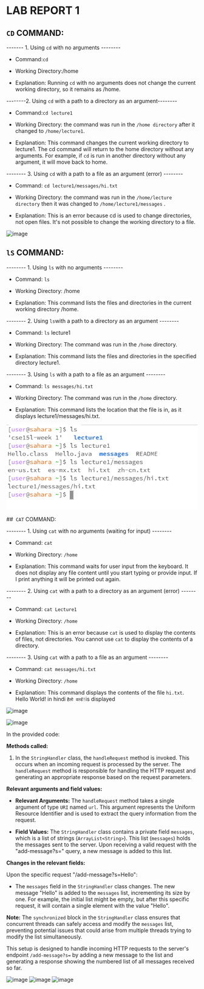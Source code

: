 # LAB REPORT 1 

## ```CD``` COMMAND:

------- 1. Using ``` cd ``` with no arguments --------

* Command:``` cd ```

* Working Directory:/home

* Explanation: Running ```cd``` with no arguments does not change the current working directory, so it remains as /home.



--------2. Using ```cd``` with a path to a directory as an argument--------

* Command:``` cd lecture1 ```

* Working Directory: the command was run in the ```/home directory``` after it changed to ```/home/lecture1```. 

* Explanation: This command changes the current working directory to lecture1.  The cd command will return to the home directory without any arguments. For example, if ```cd``` is run in another directory without any argument, it will move back to home. 


-------- 3. Using ```cd``` with a path to a file as an argument (error) --------

* Command: ```cd lecture1/messages/hi.txt ```

* Working Directory: the command was run in the ``` /home/lecture directory ``` then it was changed to ``` /home/lecture1/messages ``` . 

* Explanation: This is an error because cd is used to change directories, not open files. It's not possible to change the working directory to a file.

![image](https://github.com/Satvikmatta18/cse15l-lab-reports/assets/106504471/892a1660-ee9b-4f4e-bdd1-785c1206e677)




## ``` lS ``` COMMAND:

-------- 1. Using ```ls``` with no arguments --------

* Command: ```ls```

* Working Directory: /home

* Explanation: This command lists the files and directories in the current working directory /home.


-------- 2. Using ```ls```with a path to a directory as an argument --------

* Command: ```ls``` lecture1

* Working Directory: The command was run in the ```/home``` directory. 

* Explanation: This command lists the files and directories in the specified directory lecture1.


-------- 3. Using ```ls``` with a path to a file as an argument -------- 

* Command: ```ls messages/hi.txt```

* Working Directory: The command was run in the ``` /home ``` directory. 

* Explanation: This command lists the location that the file is in, as it displays lecture1/messages/hi.txt. 

![Image](ls.png)





##``` CAT``` COMMAND:


-------- 1. Using ```cat``` with no arguments (waiting for input) --------

* Command: ```cat```

* Working Directory: ```/home```

* Explanation: This command waits for user input from the keyboard. It does not display any file content until you start typing or provide input. If I print anything it will be printed out again. 


-------- 2. Using ```cat``` with a path to a directory as an argument (error) -------- 

* Command: ```cat Lecture1```

* Working Directory: ```/home```

* Explanation: This is an error because ```cat``` is used to display the contents of files, not directories. You cannot use ```cat``` to display the contents of a directory.


-------- 3. Using ```cat``` with a path to a file as an argument -------- 

* Command: ```cat messages/hi.txt```

* Working Directory: ```/home```

* Explanation: This command displays the contents of the file ```hi.txt```. Hello World! in hindi ```हैलो वर्ल्ड!```is displayed


![image](https://github.com/Satvikmatta18/cse15l-lab-reports/assets/106504471/3fe9b0c0-b68e-410d-8b69-6b85be77fd93)

![image](https://github.com/Satvikmatta18/cse15l-lab-reports/assets/106504471/af1cc675-ae13-4c47-881b-7827f49c1939)

In the provided code:

**Methods called:**

1. In the `StringHandler` class, the `handleRequest` method is invoked. This occurs when an incoming request is processed by the server. The `handleRequest` method is responsible for handling the HTTP request and generating an appropriate response based on the request parameters.

**Relevant arguments and field values:**

- **Relevant Arguments:** The `handleRequest` method takes a single argument of type `URI` named `url`. This argument represents the Uniform Resource Identifier and is used to extract the query information from the request.

- **Field Values:** The `StringHandler` class contains a private field `messages`, which is a list of strings (`ArrayList<String>`). This list (`messages`) holds the messages sent to the server. Upon receiving a valid request with the "add-message?s=" query, a new message is added to this list.

**Changes in the relevant fields:**

Upon the specific request "/add-message?s=Hello":

- The `messages` field in the `StringHandler` class changes. The new message "Hello" is added to the `messages` list, incrementing its size by one. For example, the initial list might be empty, but after this specific request, it will contain a single element with the value "Hello".

**Note:** The `synchronized` block in the `StringHandler` class ensures that concurrent threads can safely access and modify the `messages` list, preventing potential issues that could arise from multiple threads trying to modify the list simultaneously.

This setup is designed to handle incoming HTTP requests to the server's endpoint `/add-message?s=` by adding a new message to the list and generating a response showing the numbered list of all messages received so far.

![image](https://github.com/Satvikmatta18/cse15l-lab-reports/assets/106504471/218e6339-d528-436f-8662-a9fc7d480c70)
![image](https://github.com/Satvikmatta18/cse15l-lab-reports/assets/106504471/ba317fd5-b8d7-445f-bdc1-537a70abd279)
![image](https://github.com/Satvikmatta18/cse15l-lab-reports/assets/106504471/70abe46d-9641-41b7-93ae-2535e7e39522)



